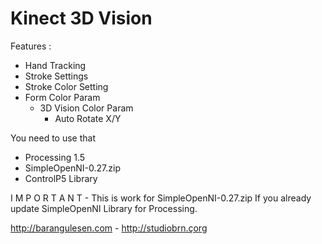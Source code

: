 Kinect 3D Vision 
==================
Features : 
- Hand Tracking 
 - Stroke Settings 
  - Stroke Color Setting 
   - Form Color Param
     - 3D Vision Color Param 
       - Auto Rotate X/Y

You need to use that  
- Processing 1.5
- SimpleOpenNI-0.27.zip
- ControlP5 Library


I M P O R T A N T - 
This is work for SimpleOpenNI-0.27.zip If you already update SimpleOpenNI Library for Processing.

http://barangulesen.com - 
http://studiobrn.çorg
